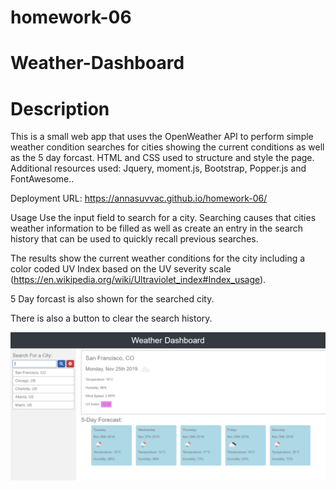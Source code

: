 # homework-06

# Weather-Dashboard
# Description
This is a small web app that uses the OpenWeather API to perform simple weather condition searches for cities showing the current conditions as well as the 5 day forcast. HTML and CSS used to structure and style the page. Additional resources used: Jquery, moment.js, Bootstrap, Popper.js and FontAwesome..

Deployment URL: https://annasuvvac.github.io/homework-06/


Usage
Use the input field to search for a city. Searching causes that cities weather information to be filled as well as create an entry in the search history that can be used to quickly recall previous searches.

The results show the current weather conditions for the city including a color coded UV Index based on the UV severity scale (https://en.wikipedia.org/wiki/Ultraviolet_index#Index_usage).

5 Day forcast is also shown for the searched city.

There is also a button to clear the search history.

<img src="images/weather1.png">
